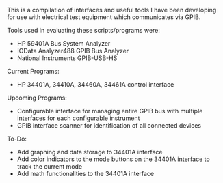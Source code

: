 This is a compilation of interfaces and useful tools I have been developing for use with electrical test equipment which communicates via GPIB.

Tools used in evaluating these scripts/programs were:
  - HP 59401A Bus System Analyzer
  - IOData Analyzer488 GPIB Bus Analyzer
  - National Instruments GPIB-USB-HS

Current Programs:
  - HP 34401A, 34410A, 34460A, 34461A control interface

Upcoming Programs:
  - Configurable interface for managing entire GPIB bus with multiple interfaces for each configurable instrument
  - GPIB interface scanner for identification of all connected devices

To-Do:
  - Add graphing and data storage to 34401A interface
  - Add color indicators to the mode buttons on the 34401A interface to track the current mode
  - Add math functionalities to the 34401A interface

